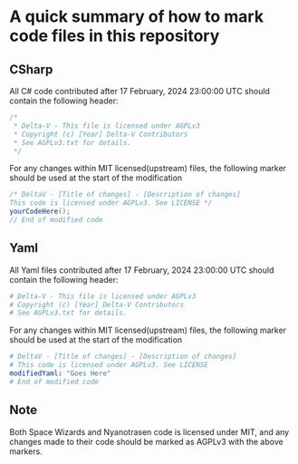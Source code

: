 ﻿# A quick summary of how to mark code files in this repository

## CSharp

All C# code contributed after 17 February, 2024 23:00:00 UTC should contain the following header:

```csharp
/*
 * Delta-V - This file is licensed under AGPLv3
 * Copyright (c) [Year] Delta-V Contributors
 * See AGPLv3.txt for details.
 */
```

For any changes within MIT licensed(upstream) files, the following marker should be used at the start of the modification

```csharp
/* DeltaV - [Title of changes] - [Description of changes]
This code is licensed under AGPLv3. See LICENSE */
yourCodeHere();
// End of modified code
```

## Yaml

All Yaml files contributed after 17 February, 2024 23:00:00 UTC should contain the following header:

```yaml
# Delta-V - This file is licensed under AGPLv3
# Copyright (c) [Year] Delta-V Contributors
# See AGPLv3.txt for details.
```

For any changes within MIT licensed(upstream) files, the following marker should be used at the start of the modification

```yaml
# DeltaV - [Title of changes] - [Description of changes]
# This code is licensed under AGPLv3. See LICENSE
modifiedYaml: "Goes Here"
# End of modified code
```

## Note

Both Space Wizards and Nyanotrasen code is licensed under MIT, and any changes made to their code should be marked as AGPLv3 with the above markers.
